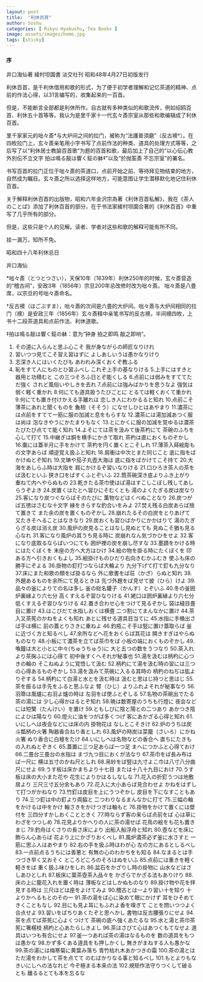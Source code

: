 ```yaml
---
layout: post
title:  "利休百首"
author: Soshu
categories: [ Rikyu Hyakushu, Tea Books ]
image: assets/images/home.jpg
tags: [sticky]
---
```


#### 序

井口海仙著 綾村坦園書 淡交社刊 昭和48年4月27日初版发行

利休百首，是千利休借用和歌的形式，为了便于初学者理解和记忆茶道的精神、点前的作法心得，以31言编写的，收集起来的一百首。

但是，不能断言全部都是利休所作。自古就有多种类似的和歌流传，例如绍鸥百首、利休五十首等等。我认为是里千家十一代玄々斎宗室从那些和歌编辑成了利休百首。

里千家家元的咄々斎*与大炉间之间的拉门，被称为“法護普須磨”（反古襖†）。在四枚拉门上，玄々斎亲笔用小字书写了点前作法的种类、道具的处理方式等等，之后写了以“利休居士教諭百首歌”为题的百首和歌，最后加上了自己的“以心伝心教外別伝不立文字 拍は鳴る敲は響く鉦の躰‡”以及“於抛筌斎 不忘宗室”的署名。

书写百首的拉门正位于咄々斎的茶道口，点前开始之前、等待拜见物结束的地方，自然成为瞩目。玄々斎之所以选择这样地方，可能意图让学生潜移默化地记住利休百首。

关于解释利休百首的出版物，昭和六年金沢宗為著《利休百首私解》，我在《茶人のことば》添加了利休百首的部分，在于书法家綾村坦園合著的《利休百首》中重写了几乎所有的部分。

但是，这些只是个人的见解。读者、学者对这些和歌的解释可能有所不同。

挂一漏万，知所不免。

昭和四十八年利休忌日

井口海仙

*咄々斎（とつとつさい），天保10年（1839年）利休250年的时候，玄々斎营造的“稽古间”，安政3年（1856年）宗旦200年忌改修时改为咄々斎。 咄々斎是八畳席，以宗旦的号咄々斎命名。

†反古襖（ほごぶすま），咄々斎的次间是六畳的大炉间。咄々斎与大炉间相同的拉门（襖）是安政三年（1856年）玄々斎精中亲笔书写的反古襖，半间襖四枚，上书十二段茶道具和点前作法、利休道歌。

‡拍は鳴る敲は響く鉦の躰：意为“钟身 拍之即鸣 敲之即响”。


1. その道に入らんと思ふ心こそ 我が身ながらの師匠なりけれ
2. 習いつつ見てこそ習え習はずに よしあしいうは愚かなりけり
3. 志深き人にはいくたびも あわれみ深くおくぞ教ふる
4. 恥をすて人にものとひ習ふべし これぞ上手の基なりける
5.上手にはすきと器用と功積むと この三つそろふ日とぞ能くしる
6.点前には弱みをすててただ強く されど風俗いやしきを去れ
7.点前には強みばかりを思うなよ 強気は弱く軽く重かれ
8.何にても道具扱うたびごとに とるては軽くおくて重かれ
9.何にても置き付けかえる手離れは 恋しき人にわかるると知れ
10.点前こそ薄茶にあれと聞くものを 麁相（そそう）になせしひとはあやまり
11.濃茶には点前をすてて一筋に服の加減と息をもらすな
12.濃茶には湯加減あつく服は尚ほ 泡なきやうにかたまりもなく
13.とにかくに服の加減を覚ゆるは濃茶たびたび点てて能く知れ
14.よそにては茶を汲みて後茶杓にて 茶碗のふちを心して打て
15.中継ぎは胴を横手にかきて取れ 茶杓は直におくものぞかし
16.棗には蓋半月に手をかけて 茶杓を円く置くとこそしれ
17.薄茶入蒔絵彫もの文字あらば 順逆覚え扱ふと知れ
18.肩衝は中次とまた同じこと 底に指をばかけぬとぞ知れ
19.文琳や茄子丸壺大海は 底に指をばかけてこそ持て
20.大海をあしらふ時は大指を 肩にかけるぞ習いなりける
21.口ひろき茶人の茶をば汲むといふ 狭き口をばすくふとぞいふ
22.筒茶碗深き底よりふき上がり 重ねて内へやらぬもの
23.乾きたる茶巾使はば湯はすこしこぼし残してあしらうぞよき
24.炭置くはたとへ習ひにそむくとも 湯のよくたぎる炭は炭なり
25.客になり炭つぐならばそのたびに 薫物などはくべぬことなり
26.炭つがば五徳はさむな十文字 縁をきらすな釣合いをみよ
27.焚え残る白炭あらば捨て置きて また余の炭を置くものぞかし
28.崩れたるその白炭をとりあげて 又たきそへることはなきなり
29.炭おくも習ひばかりにかかはりて 湯のたぎらざる炭は消え炭
30.風炉の炭見ることはなし見ぬとても 見ぬこそ猶も見る心なれ
31.客になり風炉の其うち見る時に 炭崩れなん気づかひをせよ
32.客になり底取るならばいつにても 囲炉裡の炭を崩し尽すな
33.墨蹟をかける時にはたくぼくを 末座の方へ大方はひけ
34.絵の物を掛る時にたくぼくを 印ある方へ引きおくもよし
35.絵掛けものひだり右向きむかふむき 使ふも床の勝手にぞよる
36.掛物の釘打つならば大輪より 九分下げて打て釘も九分なり
37.床にまた和歌の類をば掛るなら 外に歌書をば荘（かざ）らぬと知れ
38.外題あるものを余所にて見るときは 先づ外題をば見せて披（ひら）けよ
39.品々の釜によりての名は多し 釜の総名鑵子（かんす）とぞいふ
40.冬の釜囲炉裏縁より六七分 高くすえるぞ習ひなりける
41.姥口は囲炉裏縁より六七分 低くすえるぞ習ひなりける
42.置き合わせ心をつけて見るぞかし 袋は縫目畳目に置け
43.はこびだて水指しおくは横畳 二つ割にてまんなかに置け
44.茶入又茶筅のかねをよくも知れ あとに残せる道具目当てに
45.水指に手桶出さば手は横に 前の蓋とりさきに重ねよ
46.釣瓶こそ手は竪に置け蓋取らば 釜に近づく方と知るべし
47.余所などへ花をおくらば其花は 開きすぎはやらぬものなり
48.小板にて濃茶を立てば茶巾をば 小板の端におくものぞかし
49.喚鐘は大と小とに中々(ちゅうちゅう)に 大と五つの数をうつなり
50.茶入れより茶掬ふには心得て 初中後すくへそれが秘事也
51.湯を汲むは柄杓に心つきの輪の そこねぬように覚悟して汲む
52.柄杓にて湯を汲む時の習には三つの心得あるものぞかし
53.湯を汲みて茶碗に入るる其時の 柄杓のねぢは肱よりぞする
54.柄杓にて白湯と水とを汲む時は 汲むと思はじ持つと思はじ
55.茶を振るは手先をふると思ふなよ 臂（ひじ）よりふれよそれが秘事なり
56.羽箒は風爐に右羽よ爐の時は 左羽をば使ふとぞしる
57.名物の茶碗出でたる茶の湯には 少し心得かはるとぞ知れ
58.暁は数寄屋のうちも行燈に 夜会などには短檠（たんけい）を置け
59.ともしびに陰と陽との二つあり あかつき陰によひは陽なり
60.燈火に油をつがば多くつげ 客にあかざる心得と知れ
61.いにしへは夜会などには床の内 掛物花は なしとこそきけ
62.炉のうちは炭斗瓢柄の火箸 陶器香合ねり香としれ
63.風炉の時炭は菜籠（さいろ）にかね火箸 ぬり香合に白檀をたけ
64.いにしへは名物などの香合へ 直ちにたきもの入れぬとぞきく
65.蓋置に三つ足あらば一つ足 まへにつかふと心得ておけ
66.二畳台三畳台の水指は まづ九つ目におくが法なり
67.茶巾をば長み布はば一尺に 横は五寸のかね尺としれ
68.帛紗をば竪は九寸よこ巾は八寸八分曲尺にせよ
69.うす板は床かまちより十七目 または十八十九目におけ
70.うす板は床の大小また花や 花生によりかはるしなしな
71.花入の折釘うつは地敷居より 三尺三寸五分余もあり
72.花入に大小あらば見合わせよ かねをはずして打つがかねなり
73.竹釘は皮目を上にうつぞかし 皮目を下になすこともあり
74.三つ釘は中の釘より両脇と 二つわりなるまんなかに打て
75.三幅の軸をかけるは中をかけ 軸さきをかけつぎは軸もと
76.掛物をかけて置くには壁付を 三四分すかしおくことときく
77.時ならず客の来らば点前をば 心は草にわざをつつしめ
78.花見よりかへりの人に茶の湯せば 花鳥の絵をも花も置きまじ
79.釣舟はくさりの長さ床により 出船入船浮舟と知れ
80.壺などを床に飾らん心あらば 花より上にかざりおくべし
81.風炉濃茶必ず釜に水さすと 一筋に思ふ人はあやまり
82.右の手を扱ふ時はわが心 左の方にあるとしるべし
83.一点前点るうちには善悪と 有無の心のわかちをも知る
84.なまるとは手つづき早く又おそく ところどころのそろはぬをいふ
85.点前には重きを軽く軽きをば 重く扱ふ味ひをしれ
86.盆石をかざりし時の掛物に 山水などはさしあひとしれ
87.板床に葉茶壺茶入品々を かざらでかざる法もありけり
88.床の上に籠花入れを置く時は 薄板などはしかぬものなり
89.掛け物や花を拝見する時は 三尺ほどは座をよけてみよ
90.稽古とは一より習い十を知り 十よりかへるもとのその一
91.茶の湯をば心に染めて眼にかけず 耳をひそめてきくこともなし
92.目にも見よ耳にもふれよ香を嗅ぎて ことを問いつつよく合点せよ
93.習いをばちりあくたぞと思へかし 書物は反古腰張りにせよ
94.茶を点てば茶筅に心よくつけて 茶碗の底へ強くあたるな
95.水と湯と茶巾茶筅に箸楊枝 柄杓と心あたらしきよし
96.茶はさびて心はあつくもてなせよ 道具はいつも有合にせよ
97.釜一つあれば茶の湯はなるものを 数の道具をもつは愚かな
98.かず多くある道具をも押しかくし 無きがまねする人も愚かな
99.茶の湯には梅寒菊に黄葉み落ち 青竹枯れ木あかつきの霜
100.茶の湯とはただ湯をわかして茶を点てて のむばかりなる事と知るべし
101.もとよりもなきいにしへの法なれど 今ぞ極まる本来の法
102.規矩作法守りつくして破るとも 離るるとても本を忘るな
